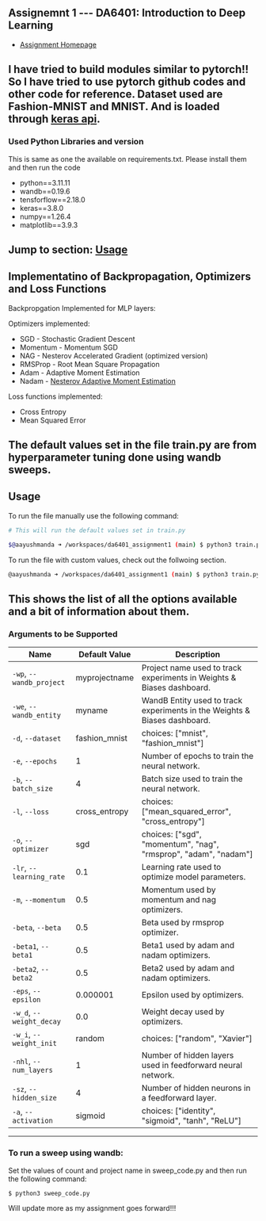 ## Assignemnt 1 --- DA6401: Introduction to Deep Learning

- [Assignment Homepage](https://wandb.ai/sivasankar1234/DA6401/reports/DA6401-Assignment-1--VmlldzoxMTQ2NDQwNw)

I have tried to build modules similar to pytorch!! So I have tried to use pytorch github codes and other code for reference. Dataset used are Fashion-MNIST and MNIST. And is loaded through [keras api](https://keras.io/api/datasets/fashion_mnist/).
---


### Used Python Libraries and version
This is same as one the available on requirements.txt. Please install them and then run the code
* python==3.11.11
* wandb==0.19.6
* tensforflow==2.18.0
* keras==3.8.0
* numpy==1.26.4
* matplotlib==3.9.3

Jump to section: [Usage](#usage)
---
## Implementatino of Backpropagation, Optimizers and Loss Functions

Backpropgation Implemented for MLP layers:


Optimizers implemented:
- SGD - Stochastic Gradient Descent
- Momentum - Momentum SGD
- NAG - Nesterov Accelerated Gradient (optimized version)
- RMSProp - Root Mean Square Propagation
- Adam - Adaptive Moment Estimation
- Nadam - [Nesterov Adaptive Moment Estimation](https://cs229.stanford.edu/proj2015/054_report.pdf)

Loss functions implemented:
- Cross Entropy
- Mean Squared Error

The default values set in the file train.py are from hyperparameter tuning done using wandb sweeps.
---
 
## Usage

To run the file manually use the following command:
```sh
# This will run the default values set in train.py

$@aayushmanda ➜ /workspaces/da6401_assignment1 (main) $ python3 train.py -wp <wandb_project_name> -we <wandb_entity_name>
```

To run the file with custom values, check out the follwoing section.
```sh
@aayushmanda ➜ /workspaces/da6401_assignment1 (main) $ python3 train.py --epochs 3 --loss mse --weight_init xavier --activation tanh --batch_size 64 --optimizer rmsprop
```
This shows the list of all the options available and a bit of information about them.
---
### Arguments to be Supported

| Name              | Default Value  | Description                                                                 |
|-------------------|----------------|-----------------------------------------------------------------------------|
| `-wp`, `--wandb_project` | myprojectname | Project name used to track experiments in Weights & Biases dashboard.      |
| `-we`, `--wandb_entity`  | myname        | WandB Entity used to track experiments in the Weights & Biases dashboard.  |
| `-d`, `--dataset`         | fashion_mnist | choices: ["mnist", "fashion_mnist"]                                        |
| `-e`, `--epochs`          | 1            | Number of epochs to train the neural network.                              |
| `-b`, `--batch_size`      | 4            | Batch size used to train the neural network.                               |
| `-l`, `--loss`            | cross_entropy| choices: ["mean_squared_error", "cross_entropy"]                           |
| `-o`, `--optimizer`       | sgd          | choices: ["sgd", "momentum", "nag", "rmsprop", "adam", "nadam"]            |
| `-lr`, `--learning_rate`  | 0.1          | Learning rate used to optimize model parameters.                           |
| `-m`, `--momentum`        | 0.5          | Momentum used by momentum and nag optimizers.                              |
| `-beta`, `--beta`         | 0.5          | Beta used by rmsprop optimizer.                                            |
| `-beta1`, `--beta1`       | 0.5          | Beta1 used by adam and nadam optimizers.                                   |
| `-beta2`, `--beta2`       | 0.5          | Beta2 used by adam and nadam optimizers.                                   |
| `-eps`, `--epsilon`       | 0.000001     | Epsilon used by optimizers.                                                |
| `-w_d`, `--weight_decay`  | 0.0          | Weight decay used by optimizers.                                           |
| `-w_i`, `--weight_init`   | random       | choices: ["random", "Xavier"]                                              |
| `-nhl`, `--num_layers`    | 1            | Number of hidden layers used in feedforward neural network.                |
| `-sz`, `--hidden_size`    | 4            | Number of hidden neurons in a feedforward layer.                           |
| `-a`, `--activation`      | sigmoid      | choices: ["identity", "sigmoid", "tanh", "ReLU"]                           |

---

### To run a sweep using wandb:

Set the values of count and project name in sweep_code.py and then run the following command:
```sh
$ python3 sweep_code.py
```


Will update more as my assignment goes forward!!!
